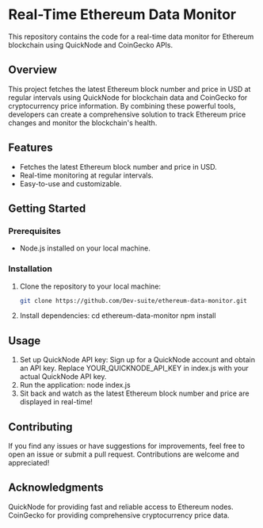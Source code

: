 # Real-Time Ethereum Data Monitor

This repository contains the code for a real-time data monitor for Ethereum blockchain using QuickNode and CoinGecko APIs.

## Overview

This project fetches the latest Ethereum block number and price in USD at regular intervals using QuickNode for blockchain data and CoinGecko for cryptocurrency price information. By combining these powerful tools, developers can create a comprehensive solution to track Ethereum price changes and monitor the blockchain's health.

## Features

- Fetches the latest Ethereum block number and price in USD.
- Real-time monitoring at regular intervals.
- Easy-to-use and customizable.

## Getting Started

### Prerequisites

- Node.js installed on your local machine.

### Installation

1. Clone the repository to your local machine:

   ```bash
   git clone https://github.com/Dev-suite/ethereum-data-monitor.git

   
1. Install dependencies:
   cd ethereum-data-monitor
   npm install

## Usage
1. Set up QuickNode API key:
Sign up for a QuickNode account and obtain an API key.
Replace YOUR_QUICKNODE_API_KEY in index.js with your actual QuickNode API key.
2. Run the application:
node index.js
3. Sit back and watch as the latest Ethereum block number and price are displayed in real-time!

## Contributing
If you find any issues or have suggestions for improvements, feel free to open an issue or submit a pull request. Contributions are welcome and appreciated!

## Acknowledgments
QuickNode for providing fast and reliable access to Ethereum nodes.
CoinGecko for providing comprehensive cryptocurrency price data.
